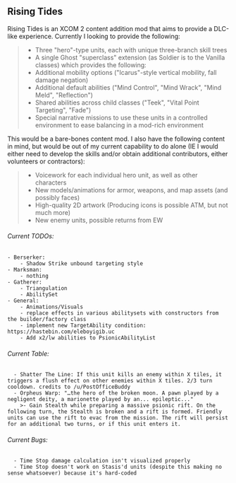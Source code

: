 ## Rising Tides

Rising Tides is an XCOM 2 content addition mod that aims to provide a DLC-like experience. Currently I looking to provide the following:

>- Three "hero"-type units, each with unique three-branch skill trees
>- A single Ghost "superclass" extension (as Soldier is to the Vanilla classes) which provides the following:
>  - Additional mobility options ("Icarus"-style vertical mobility, fall damage negation)
>  - Additional default abilities ("Mind Control", "Mind Wrack", "Mind Meld", "Reflection")
>  - Shared abilities across child classes ("Teek", "Vital Point Targeting", "Fade")
>- Special narrative missions to use these units in a controlled environment to ease balancing in a mod-rich environment

This would be a bare-bones content mod. I also have the following content in mind, but would be out of my current capability to do alone (IE I would either need to develop the skills and/or obtain additional contributors, either volunteers or contractors):

>- Voicework for each individual hero unit, as well as other characters 
>- New models/animations for armor, weapons, and map assets (and possibly faces)
>- High-quality 2D artwork (Producing icons is possible ATM, but not much more)
>- New enemy units, possible returns from EW

###### Current TODOs: 
	- Berserker:
		- Shadow Strike unbound targeting style
	- Marksman:
		- nothing
	- Gatherer: 
		- Triangulation
		- AbilitySet
	- General:
		- Animations/Visuals
		- replace effects in various abilitysets with constructors from the builder/factory class
		- implement new TargetAbility condition: https://hastebin.com/eleboyigib.uc
		- Add x2/lw abilities to PsionicAbilityList
	
###### Current Table:
      - Shatter The Line: If this unit kills an enemy within X tiles, it triggers a flush effect on other enemies within X tiles. 2/3 turn cooldown. credits to /u/PostOfficeBuddy
      - Orpheus Warp: "…the hero of the broken moon. A pawn played by a negligent deity, a marionette played by an... epileptic..."	
      	>- Gain Stealth while preparing a massive psionic rift. On the following turn, the Stealth is broken and a rift is formed. Friendly units can use the rift to evac from the mission. The rift will persist for an additional two turns, or if this unit enters it.
			
      
###### Current Bugs:
      - Time Stop damage calculation isn't visualized properly
      - Time Stop doesn't work on Stasis'd units (despite this making no sense whatsoever) because it's hard-coded
              
              
